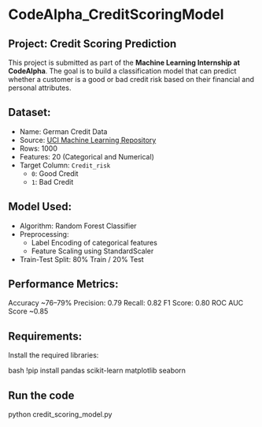 # CodeAlpha_CreditScoringModel

## Project: Credit Scoring Prediction

This project is submitted as part of the **Machine Learning Internship at CodeAlpha**. The goal is to build a classification model that can predict whether a customer is a good or bad credit risk based on their financial and personal attributes.

## Dataset:

- Name: German Credit Data
- Source: [UCI Machine Learning Repository](https://archive.ics.uci.edu/dataset/144/statlog+german+credit+data)
- Rows: 1000
- Features: 20 (Categorical and Numerical)
- Target Column: `Credit_risk`  
  - `0`: Good Credit  
  - `1`: Bad Credit

## Model Used:

- Algorithm: Random Forest Classifier
- Preprocessing:
  - Label Encoding of categorical features
  - Feature Scaling using StandardScaler
- Train-Test Split: 80% Train / 20% Test

## Performance Metrics:

Accuracy ~76–79%
Precision: 0.79
Recall: 0.82
F1 Score: 0.80
ROC AUC Score ~0.85

## Requirements:

Install the required libraries:

bash
!pip install pandas scikit-learn matplotlib seaborn

## Run the code

python credit_scoring_model.py
